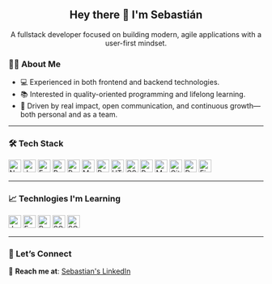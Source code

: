 <h2 align="center">Hey there 👋 I'm Sebastián</h2>

<p align="center">A fullstack developer focused on building modern, agile applications with a user-first mindset.</p>

### 🧑‍💻 About Me

- 💻 Experienced in both frontend and backend technologies.
- 📚 Interested in quality-oriented programming and lifelong learning.
- 🌱 Driven by real impact, open communication, and continuous growth—both personal and as a team.

---

### 🛠 Tech Stack

<p>
  <img src="https://cdn.jsdelivr.net/gh/devicons/devicon@latest/icons/nodejs/nodejs-original-wordmark.svg" height="25" title="NodeJS"/>
  <img src="https://cdn.jsdelivr.net/gh/devicons/devicon/icons/javascript/javascript-original.svg" height="25" title="JavaScript"/>
  <img src="https://cdn.jsdelivr.net/gh/devicons/devicon@latest/icons/express/express-original.svg" height="25" title="Express"/>
  <img src="https://cdn.jsdelivr.net/gh/devicons/devicon/icons/react/react-original.svg" height="25" title="React"/>
  <img src="https://cdn.jsdelivr.net/gh/devicons/devicon@latest/icons/postman/postman-original.svg" height="25" title="Postman"/>
  <img src="https://cdn.jsdelivr.net/gh/devicons/devicon@latest/icons/materialui/materialui-original.svg" height="25" title="Material UI"/>
  <img src="https://cdn.jsdelivr.net/gh/devicons/devicon@latest/icons/python/python-original.svg" height="25" title="Python"/>
  <img src="https://cdn.jsdelivr.net/gh/devicons/devicon/icons/html5/html5-original.svg" height="25" title="HTML5"/>
  <img src="https://cdn.jsdelivr.net/gh/devicons/devicon/icons/css3/css3-original.svg" height="25" title="CSS3"/>
  <img src="https://cdn.jsdelivr.net/gh/devicons/devicon@latest/icons/postgresql/postgresql-original.svg" height="25" title="Postgresql"/>
  <img src="https://cdn.jsdelivr.net/gh/devicons/devicon@latest/icons/mongodb/mongodb-original-wordmark.svg" height="25" title="MongoDB"/>
  <img src="https://cdn.jsdelivr.net/gh/devicons/devicon@latest/icons/git/git-original.svg" height="25" title="Git"/>
  <img src="https://cdn.jsdelivr.net/gh/devicons/devicon@latest/icons/docker/docker-plain.svg" height="25" title="Docker"/>
  <img src="https://cdn.jsdelivr.net/gh/devicons/devicon@latest/icons/figma/figma-original.svg" height="25" title="Figma"/>
</p>

---

### 📈 Technlogies I'm Learning

<p>
  <img src="https://cdn.jsdelivr.net/gh/devicons/devicon@latest/icons/java/java-original.svg" height="25" title="Java"/>
  <img src="https://cdn.jsdelivr.net/gh/devicons/devicon@latest/icons/fastapi/fastapi-original.svg" height="25" title="FastAPI"/>
  <img src="https://cdn.jsdelivr.net/gh/devicons/devicon@latest/icons/pytest/pytest-plain.svg" height="25" title="Pytest"/>
  <img src="https://cdn.jsdelivr.net/gh/devicons/devicon@latest/icons/sqlite/sqlite-original.svg" height="25" title="SQLite"/>
  <img src="https://cdn.jsdelivr.net/gh/devicons/devicon@latest/icons/sqlalchemy/sqlalchemy-original.svg" height="25" title="SQLAlchemy"/>
</p>

---

### 🔗 Let’s Connect

📩 **Reach me at**: [Sebastian's LinkedIn](https://www.linkedin.com/in/sebasti%C3%A1n-barrientos-a5b6b5271/)
